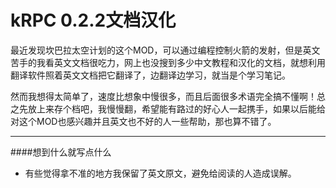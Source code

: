 # kRPC 0.2.2文档汉化
最近发现坎巴拉太空计划的这个MOD，可以通过编程控制火箭的发射，但是英文苦手的我看英文文档很吃力，网上也没搜到多少中文教程和汉化的文档，就想利用翻译软件照着英文文档把它翻译了，边翻译边学习，就当是个学习笔记。

然而我想得太简单了，速度比想象中慢很多，而且后面很多术语完全搞不懂啊！总之先放上来存个档吧，我慢慢翻，希望能有路过的好心人一起携手，如果以后能给对这个MOD也感兴趣并且英文也不好的人一些帮助，那也算不错了。

---

####想到什么就写点什么

+ 有些觉得拿不准的地方我保留了英文原文，避免给阅读的人造成误解。

